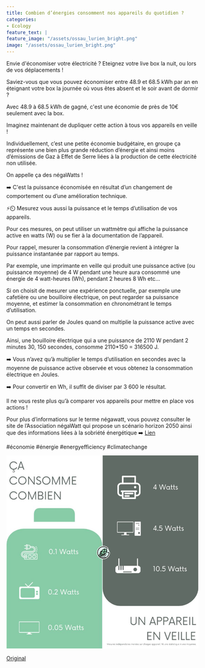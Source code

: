 ```yaml
---
title: Combien d’énergies consomment nos appareils du quotidien ?
categories:
- Ecology
feature_text: |
feature_image: "/assets/ossau_lurien_bright.png"
image: "/assets/ossau_lurien_bright.png"
---
```


Envie d'économiser votre électricité ? Eteignez votre live box la nuit, ou lors de vos déplacements !

Saviez-vous que vous pouvez économiser entre 48.9 et 68.5 kWh par an en éteignant votre box la journée où vous êtes absent et le soir avant de dormir ? 

Avec 48.9 à 68.5 kWh de gagné, c'est une économie de près de 10€ seulement avec la box.

Imaginez maintenant de dupliquer cette action à tous vos appareils en veille !

Individuellement, c’est une petite économie budgétaire, en groupe ça représente une bien plus grande réduction d’énergie et ainsi moins d’émissions de Gaz à Effet de Serre liées à la production de cette électricité non utilisée. 

On appelle ça des négaWatts !

➡️ C'est la puissance économisée en résultat d’un changement de comportement ou d’une amélioration technique.

⚡⏲️ Mesurez vous aussi la puissance et le temps d’utilisation de vos appareils. 

Pour ces mesures, on peut utiliser un wattmètre qui affiche la puissance active en watts (W) ou se fier à la documentation de l’appareil.

Pour rappel, mesurer la consommation d’énergie revient à intégrer la puissance instantanée par rapport au temps.

Par exemple, une imprimante en veille qui produit une puissance active (ou puissance moyenne) de 4 W pendant une heure aura consommé une énergie de 4 watt-heures (Wh), pendant 2 heures 8 Wh etc…

Si on choisit de mesurer une expérience ponctuelle, par exemple une cafetière ou une bouilloire électrique, on peut regarder sa puissance moyenne, et estimer la consommation en chronométrant le temps d’utilisation.

On peut aussi parler de Joules quand on multiplie la puissance active avec un temps en secondes.

Ainsi, une bouilloire électrique qui a une puissance de 2110 W pendant 2 minutes 30, 150 secondes, consomme 2110*150 = 316500 J.

➡️ Vous n’avez qu’à multiplier le temps d’utilisation en secondes avec la moyenne de puissance active observée et vous obtenez la consommation électrique en Joules.

➡️ Pour convertir en Wh, il suffit de diviser par 3 600 le résultat.

Il ne vous reste plus qu’à comparer vos appareils pour mettre en place vos actions !

Pour plus d’informations sur le terme négawatt, vous pouvez consulter le site de l’Association négaWatt qui propose un scénario horizon 2050 ainsi que des informations liées à la sobriété énergétique ➡️ [Lien](https://www.negawatt.org/sobriete-efficacite)

#économie #énergie #energyefficiency #climatechange


![image](/images/blog/20220414at.jpeg)

[Original](https://www.linkedin.com/feed/update/urn:li:activity:6920315342602866688/)